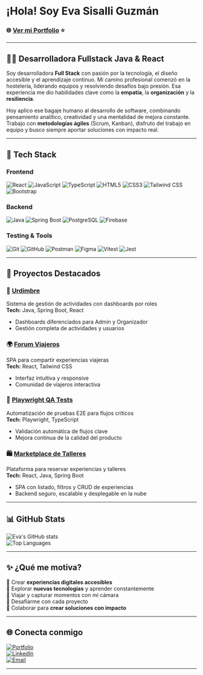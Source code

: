 # ¡Hola! Soy Eva Sisalli Guzmán

### 🌐 [**Ver mi Portfolio**](https://eva-portfolio.lovable.app/) ⭐

---

## 👩‍💻 Desarrolladora Fullstack Java & React

Soy desarrolladora **Full Stack** con pasión por la tecnología, el diseño accesible y el aprendizaje continuo. Mi camino profesional comenzó en la hostelería, liderando equipos y resolviendo desafíos bajo presión. Esa experiencia me dio habilidades clave como la **empatía**, la **organización** y la **resiliencia**.

Hoy aplico ese bagaje humano al desarrollo de software, combinando pensamiento analítico, creatividad y una mentalidad de mejora constante. Trabajo con **metodologías ágiles** (Scrum, Kanban), disfruto del trabajo en equipo y busco siempre aportar soluciones con impacto real.

---

## 🚀 Tech Stack

### **Frontend**
![React](https://img.shields.io/badge/React-20232A?style=for-the-badge&logo=react&logoColor=61DAFB)
![JavaScript](https://img.shields.io/badge/JavaScript-F7DF1E?style=for-the-badge&logo=javascript&logoColor=black)
![TypeScript](https://img.shields.io/badge/TypeScript-007ACC?style=for-the-badge&logo=typescript&logoColor=white)
![HTML5](https://img.shields.io/badge/HTML5-E34F26?style=for-the-badge&logo=html5&logoColor=white)
![CSS3](https://img.shields.io/badge/CSS3-1572B6?style=for-the-badge&logo=css3&logoColor=white)
![Tailwind CSS](https://img.shields.io/badge/Tailwind_CSS-38B2AC?style=for-the-badge&logo=tailwind-css&logoColor=white)
![Bootstrap](https://img.shields.io/badge/Bootstrap-563D7C?style=for-the-badge&logo=bootstrap&logoColor=white)

### **Backend**
![Java](https://img.shields.io/badge/Java-ED8B00?style=for-the-badge&logo=java&logoColor=white)
![Spring Boot](https://img.shields.io/badge/Spring_Boot-6DB33F?style=for-the-badge&logo=spring-boot&logoColor=white)
![PostgreSQL](https://img.shields.io/badge/PostgreSQL-316192?style=for-the-badge&logo=postgresql&logoColor=white)
![Firebase](https://img.shields.io/badge/Firebase-FFCA28?style=for-the-badge&logo=firebase&logoColor=black)

### **Testing & Tools**
![Git](https://img.shields.io/badge/Git-F05032?style=for-the-badge&logo=git&logoColor=white)
![GitHub](https://img.shields.io/badge/GitHub-100000?style=for-the-badge&logo=github&logoColor=white)
![Postman](https://img.shields.io/badge/Postman-FF6C37?style=for-the-badge&logo=postman&logoColor=white)
![Figma](https://img.shields.io/badge/Figma-F24E1E?style=for-the-badge&logo=figma&logoColor=white)
![Vitest](https://img.shields.io/badge/Vitest-6E9F18?style=for-the-badge&logo=vitest&logoColor=white)
![Jest](https://img.shields.io/badge/Jest-C21325?style=for-the-badge&logo=jest&logoColor=white)

---

## 📂 Proyectos Destacados

### 🧵 [**Urdimbre**](https://github.com/miskybox/Urdimbre_Frontend.git)  
Sistema de gestión de actividades con dashboards por roles  
**Tech:** Java, Spring Boot, React  
- Dashboards diferenciados para Admin y Organizador  
- Gestión completa de actividades y usuarios  

### 🌍 [**Forum Viajeros**](https://github.com/miskybox/Forum_frontend.git)  
SPA para compartir experiencias viajeras  
**Tech:** React, Tailwind CSS  
- Interfaz intuitiva y responsive  
- Comunidad de viajeros interactiva  

### 🧪 [**Playwright QA Tests**](https://github.com/miskybox/playwright-tests)  
Automatización de pruebas E2E para flujos críticos  
**Tech:** Playwright, TypeScript  
- Validación automática de flujos clave  
- Mejora continua de la calidad del producto  

### 🛍️ [**Marketplace de Talleres**](https://github.com/miskybox/marketplace.git)  
Plataforma para reservar experiencias y talleres  
**Tech:** React, Java, Spring Boot  
- SPA con listado, filtros y CRUD de experiencias  
- Backend seguro, escalable y desplegable en la nube  

---

## 📊 GitHub Stats

![Eva's GitHub stats](https://github-readme-stats.vercel.app/api?username=miskybox&show_icons=true&theme=radical)  
![Top Languages](https://github-readme-stats.vercel.app/api/top-langs/?username=miskybox&layout=compact&theme=radical)

---

## ✨ ¿Qué me motiva?

🎨 Crear **experiencias digitales accesibles**  
🚀 Explorar **nuevas tecnologías** y aprender constantemente  
📸 Viajar y capturar momentos con mi cámara  
🧠 Desafiarme con cada proyecto  
🤝 Colaborar para **crear soluciones con impacto**

---

## 🌐 Conecta conmigo

[![Portfolio](https://img.shields.io/badge/Portfolio-Eva_Sisalli-6A5ACD?style=for-the-badge&logo=web&logoColor=white)](https://eva-portfolio.lovable.app/)  
[![LinkedIn](https://img.shields.io/badge/LinkedIn-Eva_Sisalli-0077B5?style=for-the-badge&logo=linkedin&logoColor=white)](https://linkedin.com/in/tu-perfil)  
[![Email](https://img.shields.io/badge/Email-e.sisalli@yahoo.com-D14836?style=for-the-badge&logo=gmail&logoColor=white)](mailto:e.sisalli@yahoo.com)

---

